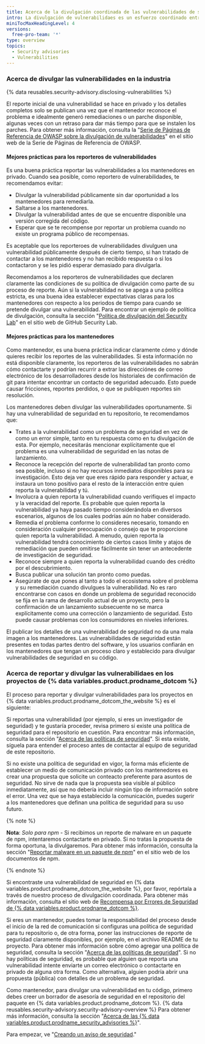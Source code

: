 ```yaml
---
title: Acerca de la divulgación coordinada de las vulnerabilidades de seguridad
intro: La divulgación de vulnerabilidaes es un esfuerzo coordinado entre los reporteros de seguridad y los mantenedores de los repositorios.
miniTocMaxHeadingLevel: 4
versions:
  free-pro-team: '*'
type: overview
topics:
  - Security advisories
  - Vulnerabilities
---
```


### Acerca de divulgar las vulnerabilidades en la industria

{% data reusables.security-advisory.disclosing-vulnerabilities %}

El reporte inicial de una vulnerabilidad se hace en privado y los detalles completos solo se publican una vez que el mantenedor reconoce el problema e idealmente generó remediaciones o un parche disponible, algunas veces con un retraso para dar más tiempo para que se instalen los parches. Para obtener más información, consulta la "[Serie de Páginas de Referencia de OWASP sobre la divulgación de vulnerabilidades](https://cheatsheetseries.owasp.org/cheatsheets/Vulnerability_Disclosure_Cheat_Sheet.html#commercial-and-open-source-software)" en el sitio web de la Serie de Páginas de Referencia de OWASP.

#### Mejores prácticas para los reporteros de vulnerabilidades

Es una buena práctica reportar las vulnerabilidades a los mantenedores en privado. Cuando sea posible, como reportero de vulnerabilidades, te recomendamos evitar:
- Divulgar la vulnerabilidad públicamente sin dar oportunidad a los mantenedores para remediarla.
- Saltarse a los mantenedores.
- Divulgar la vulnerabilidad antes de que se encuentre disponible una versión corregida del código.
- Esperar que se te recompense por reportar un problema cuando no existe un programa público de recompensas.

Es aceptable que los reporteroes de vulnerabilidades divulguen una vulnerabilidad públicamente después de cierto tiempo, si han tratado de contactar a los mantenedores y no han recibido respuesta o si los contactaron y se les pidió esperar demasiado para divulgarla.

Recomendamos a los reporteros de vulnerabilidades que declaren claramente las condiciones de su política de divulgación como parte de su proceso de reporte. Aún si la vulnerabilidad no se apega a una política estricta, es una buena idea establecer expectativas claras para los mantenedores con respecto a los periodos de tiempo para cuando se pretende divulgar una vulnerabilidad. Para encontrar un ejemplo de política de divulgación, consulta la sección "[Política de divulgación del Security Lab](https://securitylab.github.com/advisories#policy)" en el sitio web de GitHub Security Lab.

#### Mejores prácticas para los mantenedores

Como mantenedor, es una buena práctica indicar claramente cómo y dónde quieres recibir los reportes de las vulnerabilidades. Si esta información no está disponible claramente, los reporteros de las vulnerabilidades no sabrán cómo contactarte y podrían recurrir a extrar las direcciónes de correo electrónico de los desarrolladores desde los historiales de confirmación de git para intentar encontrar un contacto de seguridad adecuado. Esto puede causar fricciones, reportes perdidos, o que se publiquen reportes sin resolución.

Los mantenedores deben divulgar las vulnerabilidades oportunamente. Si hay una vulnerabilidad de seguridad en tu repositorio, te recomendamos que:
- Trates a la vulnerabilidad como un problema de seguridad en vez de como un error simple, tanto en tu respuesta como en tu divulgación de esta. Por ejemplo, necesitarás mencionar explícitamente que el problema es una vulnerabilidad de seguridad en las notas de lanzamiento.
- Reconoce la recepción del reporte de vulnerabilidad tan pronto como sea posible, incluso si no hay recursos inmediatos disponibles para su investigación. Esto deja ver que eres rápido para responder y actuar, e instaura un tono positivo para el resto de la interacción entre quien reporta la vulnerabilidad y tú.
- Involucra a quien reporta la vulnerabilidad cuando verifiques el impacto y la veracidad del reporte. Es probable que quien reporta la vulnerabilidad ya haya pasado tiempo considerándola en diversos escenarios, algunos de los cuales podrías aún no haber considerado.
- Remedia el problema conforme lo consideres necesario, tomando en consideración cualquier preocupación o consejo que te proporcione quien reporta la vulnerabilidad. A menudo, quien reporta la vulnerabilidad tendrá conocimiento de ciertos casos límite y atajos de remediación que pueden omitirse fácilmente sin tener un antecedente de investigación de seguridad.
- Reconoce siempre a quien reporta la vulnerabilidad cuando des crédito por el descubrimiento.
- Busca publicar una solución tan pronto como puedas.
- Asegúrate de que pones al tanto a todo el ecosistema sobre el problema y su remediación cuando divulgues la vulnerabilidad. No es raro encontrarse con casos en donde un problema de seguridad reconocido se fija en la rama de desarrollo actual de un proyecto, pero la confirmación de un lanzamiento subsecuente no se marca explícitamente como una corrección o lanzamiento de seguridad. Esto puede causar problemas con los consumidores en niveles inferiores.

El publicar los detalles de una vulnerabilidad de seguridad no da una mala imagen a los mantenedores. Las vulnerabilidades de seguridad están presentes en todas partes dentro del software, y los usuarios confiarán en los mantenedores que tengan un proceso claro y establecido para divulgar vulnerabilidades de seguridad en su código.

### Acerca de reportar y divulgar las vulnerabilidaes en los proyectos de {% data variables.product.prodname_dotcom %}

El proceso para reportar y divulgar vulnerabilidades para los proyectos en {% data variables.product.prodname_dotcom_the_website %} es el siguiente:

 Si reportas una vulnerabilidad (por ejemplo, si eres un investigador de seguridad) y te gustaría proceder, revisa primero si existe una política de seguridad para el repositorio en cuestión. Para encontrar más información, consulta la sección "[Acerca de las políticas de seguridad](/code-security/getting-started/adding-a-security-policy-to-your-repository#about-security-policies)". Si esta existe, síguela para entender el proceso antes de contactar al equipo de seguridad de este repositorio.

 Si no existe una política de seguridad en vigor, la forma más eficiente de establecer un medio de comunicación privado con los mantenedores es crear una propuesta que solicite un conteacto preferente para asuntos de seguridad. No sirve de nada que la propuesta sea visible al público inmediatamente, así que no debería incluir ningún tipo de información sobre el error. Una vez que se haya establecido la comunicación, puedes sugerir a los mantenedores que definan una política de seguridad para su uso futuro.

{% note %}

**Nota**: _Solo para npm_ - Si recibimos un reporte de malware en un paquete de npm, intentaremos contactarte en privado. Si no tratas la propuesta de forma oportuna, la divulgaremos. Para obtener más información, consulta la sección "[Reportar malware en un paquete de npm](https://docs.npmjs.com/reporting-malware-in-an-npm-package)" en el sitio web de los documentos de npm.

{% endnote %}

 Si encontraste una vulnerabilidad de seguridad en {% data variables.product.prodname_dotcom_the_website %}, por favor, repórtala a través de nuestro proceso de divulgación coordinada. Para obtener más información, consulta el sitio web de [Recompensa por Errores de Seguridad de {% data variables.product.prodname_dotcom %}](https://bounty.github.com/).

 Si eres un mantenedor, puedes tomar la responsabilidad del proceso desde el inicio de la red de comunicación si configuras una política de seguridad para tu repositorio o, de otra forma, poner las instrucciones de reporte de seguridad claramente disponibles, por ejemplo, en el archivo README de tu proyecto. Para obtener más información sobre cómo agregar una política de seguridad, consulta la sección "[Acerca de las políticas de seguridad](/code-security/getting-started/adding-a-security-policy-to-your-repository#about-security-policies)". Si no hay políticas de seguridad, es probable que alguien que reporta una vulnerabilidad intente enviarte un correo electrónico o contactarte en privado de alguna otra forma. Como alternativa, alguien podría abrir una propuesta (pública) con detalles de un problema de seguridad.

 Como mantenedor, para divulgar una vulnerabilidad en tu código, primero debes creer un borrador de asesoría de seguridad en el repositorio del paquete en {% data variables.product.prodname_dotcom %}. {% data reusables.security-advisory.security-advisory-overview %} Para obtener más información, consulta la sección "[Acerca de las {% data variables.product.prodname_security_advisories %}](/github/managing-security-vulnerabilities/about-github-security-advisories)".


 Para empezar, ve "[Creando un aviso de seguridad](/github/managing-security-vulnerabilities/creating-a-security-advisory)."


